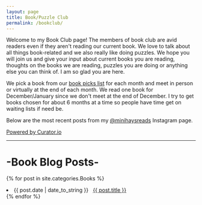 ```yaml
---
layout: page
title: Book/Puzzle Club
permalink: /bookclub/
---
```

Welcome to my Book Club page! The members of book club are avid readers even if they aren't reading our current book. We love to talk about all things book-related and we also really like doing puzzles. We hope you will join us and give your input about current books you are reading, thoughts on the books we are reading, puzzles you are doing or anything else you can think of. I am so glad you are here. 

We pick a book from our [book picks list](/bookclub/booksread/) for each month and meet in person or virtually at the end of each month. We read one book for December/January since we don't meet at the end of December. I try to get books chosen for about 6 months at a time so people have time get on waiting lists if need be. 

Below are the most recent posts from my [@minihaysreads](http://instagram.com/minihaysreads/) Instagram page.

<div id="curator-feed-minihaysreads-layout"><a href="https://curator.io" target="_blank" class="crt-logo crt-tag">Powered by Curator.io</a></div>
<!-- The Javascript can be moved to the end of the html page before the </body> tag -->
<script type="text/javascript">
/* curator-feed-minihaysreads-layout */
(function(){
var i, e, d = document, s = "script";i = d.createElement("script");i.async = 1;
i.src = "https://cdn.curator.io/published/ee27246f-6d85-46ff-839c-4d53c248e1e5.js";
e = d.getElementsByTagName(s)[0];e.parentNode.insertBefore(i, e);
})();
</script>

----
# -Book Blog Posts-
{% for post in site.categories.Books %}
 <li><span>{{ post.date | date_to_string }}</span> &nbsp; <a href="{{ post.url }}">{{ post.title }}</a></li>
{% endfor %}